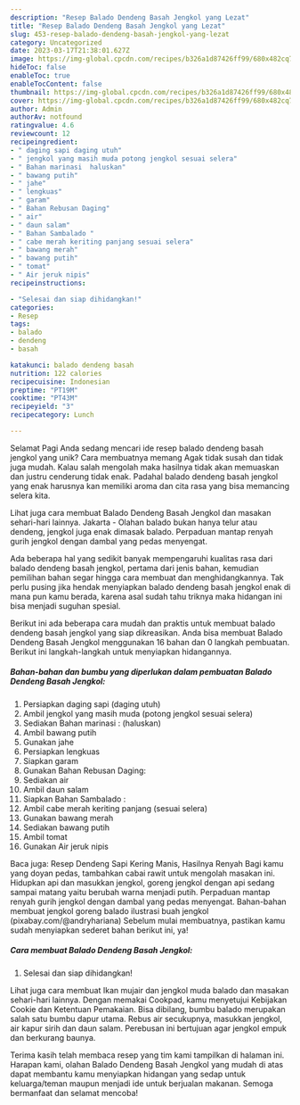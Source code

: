 ```yaml
---
description: "Resep Balado Dendeng Basah Jengkol yang Lezat"
title: "Resep Balado Dendeng Basah Jengkol yang Lezat"
slug: 453-resep-balado-dendeng-basah-jengkol-yang-lezat
category: Uncategorized
date: 2023-03-17T21:38:01.627Z
image: https://img-global.cpcdn.com/recipes/b326a1d87426ff99/680x482cq70/balado-dendeng-basah-jengkol-foto-resep-utama.jpg
hideToc: false
enableToc: true
enableTocContent: false
thumbnail: https://img-global.cpcdn.com/recipes/b326a1d87426ff99/680x482cq70/balado-dendeng-basah-jengkol-foto-resep-utama.jpg
cover: https://img-global.cpcdn.com/recipes/b326a1d87426ff99/680x482cq70/balado-dendeng-basah-jengkol-foto-resep-utama.jpg
author: Admin
authorAv: notfound
ratingvalue: 4.6
reviewcount: 12
recipeingredient:
- " daging sapi daging utuh"
- " jengkol yang masih muda potong jengkol sesuai selera"
- " Bahan marinasi  haluskan"
- " bawang putih"
- " jahe"
- " lengkuas"
- " garam"
- " Bahan Rebusan Daging"
- " air"
- " daun salam"
- " Bahan Sambalado "
- " cabe merah keriting panjang sesuai selera"
- " bawang merah"
- " bawang putih"
- " tomat"
- " Air jeruk nipis"
recipeinstructions:

- "Selesai dan siap dihidangkan!"
categories:
- Resep
tags:
- balado
- dendeng
- basah

katakunci: balado dendeng basah 
nutrition: 122 calories
recipecuisine: Indonesian
preptime: "PT19M"
cooktime: "PT43M"
recipeyield: "3"
recipecategory: Lunch

---
```



Selamat Pagi Anda sedang mencari ide resep balado dendeng basah jengkol yang unik? Cara membuatnya memang Agak tidak susah dan tidak juga mudah. Kalau salah mengolah maka hasilnya tidak akan memuaskan dan justru cenderung tidak enak. Padahal balado dendeng basah jengkol yang enak harusnya kan memiliki aroma dan cita rasa yang bisa memancing selera kita.


Lihat juga cara membuat Balado Dendeng Basah Jengkol dan masakan sehari-hari lainnya. Jakarta - Olahan balado bukan hanya telur atau dendeng, jengkol juga enak dimasak balado. Perpaduan mantap renyah gurih jengkol dengan dambal yang pedas menyengat.

Ada beberapa hal yang sedikit banyak mempengaruhi kualitas rasa dari balado dendeng basah jengkol, pertama dari jenis bahan, kemudian pemilihan bahan segar hingga cara membuat dan menghidangkannya. Tak perlu pusing jika hendak menyiapkan balado dendeng basah jengkol enak di mana pun kamu berada, karena asal sudah tahu triknya maka hidangan ini bisa menjadi suguhan spesial.


Berikut ini ada beberapa cara mudah dan praktis untuk membuat balado dendeng basah jengkol yang siap dikreasikan. Anda bisa membuat Balado Dendeng Basah Jengkol menggunakan 16 bahan dan 0 langkah pembuatan. Berikut ini langkah-langkah untuk menyiapkan hidangannya.

<!--inarticleads1-->

##### Bahan-bahan dan bumbu yang diperlukan dalam pembuatan Balado Dendeng Basah Jengkol:

1. Persiapkan  daging sapi (daging utuh)
1. Ambil  jengkol yang masih muda (potong jengkol sesuai selera)
1. Sediakan  Bahan marinasi : (haluskan)
1. Ambil  bawang putih
1. Gunakan  jahe
1. Persiapkan  lengkuas
1. Siapkan  garam
1. Gunakan  Bahan Rebusan Daging:
1. Sediakan  air
1. Ambil  daun salam
1. Siapkan  Bahan Sambalado :
1. Ambil  cabe merah keriting panjang (sesuai selera)
1. Gunakan  bawang merah
1. Sediakan  bawang putih
1. Ambil  tomat
1. Gunakan  Air jeruk nipis


Baca juga: Resep Dendeng Sapi Kering Manis, Hasilnya Renyah Bagi kamu yang doyan pedas, tambahkan cabai rawit untuk mengolah masakan ini. Hidupkan api dan masukkan jengkol, goreng jengkol dengan api sedang sampai matang yaitu berubah warna menjadi putih. Perpaduan mantap renyah gurih jengkol dengan dambal yang pedas menyengat. Bahan-bahan membuat jengkol goreng balado ilustrasi buah jengkol (pixabay.com/@andryhariana) Sebelum mulai membuatnya, pastikan kamu sudah menyiapkan sederet bahan berikut ini, ya! 

<!--inarticleads2-->

##### Cara membuat Balado Dendeng Basah Jengkol:


1. Selesai dan siap dihidangkan!

Lihat juga cara membuat Ikan mujair dan jengkol muda balado dan masakan sehari-hari lainnya. Dengan memakai Cookpad, kamu menyetujui Kebijakan Cookie dan Ketentuan Pemakaian. Bisa dibilang, bumbu balado merupakan salah satu bumbu dapur utama. Rebus air secukupnya, masukkan jengkol, air kapur sirih dan daun salam. Perebusan ini bertujuan agar jengkol empuk dan berkurang baunya. 

Terima kasih telah membaca resep yang tim kami tampilkan di halaman ini. Harapan kami, olahan Balado Dendeng Basah Jengkol yang mudah di atas dapat membantu kamu menyiapkan hidangan yang sedap untuk keluarga/teman maupun menjadi ide untuk berjualan makanan. Semoga bermanfaat dan selamat mencoba!
